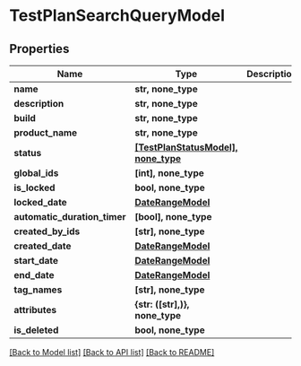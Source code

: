 # TestPlanSearchQueryModel


## Properties
Name | Type | Description | Notes
------------ | ------------- | ------------- | -------------
**name** | **str, none_type** |  | [optional] 
**description** | **str, none_type** |  | [optional] 
**build** | **str, none_type** |  | [optional] 
**product_name** | **str, none_type** |  | [optional] 
**status** | [**[TestPlanStatusModel], none_type**](TestPlanStatusModel.md) |  | [optional] 
**global_ids** | **[int], none_type** |  | [optional] 
**is_locked** | **bool, none_type** |  | [optional] 
**locked_date** | [**DateRangeModel**](DateRangeModel.md) |  | [optional] 
**automatic_duration_timer** | **[bool], none_type** |  | [optional] 
**created_by_ids** | **[str], none_type** |  | [optional] 
**created_date** | [**DateRangeModel**](DateRangeModel.md) |  | [optional] 
**start_date** | [**DateRangeModel**](DateRangeModel.md) |  | [optional] 
**end_date** | [**DateRangeModel**](DateRangeModel.md) |  | [optional] 
**tag_names** | **[str], none_type** |  | [optional] 
**attributes** | **{str: ([str],)}, none_type** |  | [optional] 
**is_deleted** | **bool, none_type** |  | [optional] 

[[Back to Model list]](../README.md#documentation-for-models) [[Back to API list]](../README.md#documentation-for-api-endpoints) [[Back to README]](../README.md)


